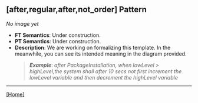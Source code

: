 ## [after,regular,after,not_order] Pattern
_No image yet_
 * **FT Semantics**: Under construction.
 * **PT Semantics**: Under construction.
 * **Description**: We are working on formalizing this template. In the meanwhile, you can see its intended meaning in the diagram provided.
   > **_Example_**: _after PackageInstallation,  when lowLevel > highLevel,the system shall after 10 secs not first  increment the lowLevel variable and then  decrement the highLevel variable_   
***
[[Home]](../semantics.md)